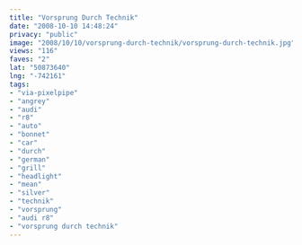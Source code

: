 ```yaml
---
title: "Vorsprung Durch Technik"
date: "2008-10-10 14:48:24"
privacy: "public"
image: "2008/10/10/vorsprung-durch-technik/vorsprung-durch-technik.jpg"
views: "116"
faves: "2"
lat: "50873640"
lng: "-742161"
tags:
- "via-pixelpipe"
- "angrey"
- "audi"
- "r8"
- "auto"
- "bonnet"
- "car"
- "durch"
- "german"
- "grill"
- "headlight"
- "mean"
- "silver"
- "technik"
- "vorsprung"
- "audi r8"
- "vorsprung durch technik"
---
```

<a href="/photos/2008/10/10/vorsprung-durch-technik"></a>

